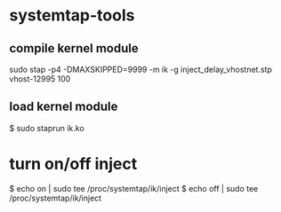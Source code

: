 # systemtap-tools

## compile kernel module
sudo stap -p4 -DMAXSKIPPED=9999 -m ik -g inject_delay_vhostnet.stp vhost-12995 100

## load kernel module
$ sudo staprun ik.ko

# turn on/off inject
$ echo on | sudo tee /proc/systemtap/ik/inject
$ echo off | sudo tee /proc/systemtap/ik/inject

